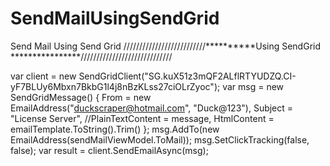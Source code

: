 # SendMailUsingSendGrid
Send Mail Using Send Grid
//////////////////////////**********Using SendGrid ****************/////////////////////////////

 var client = new SendGridClient("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");
                var msg = new SendGridMessage()
                {
                    From = new EmailAddress("duckscraper@hotmail.com", "Duck@123"),
                    Subject = "License Server",
                    //PlainTextContent = message,
                    HtmlContent = emailTemplate.ToString().Trim()
                };
                msg.AddTo(new EmailAddress(sendMailViewModel.ToMail));
                msg.SetClickTracking(false, false);
                var result = client.SendEmailAsync(msg);
